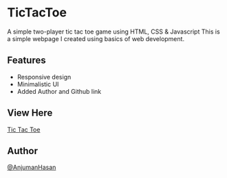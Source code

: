 # TicTacToe

A simple two-player tic tac toe game using HTML, CSS &amp; Javascript
This is a simple webpage I created using basics of web development.

## Features

- Responsive design
- Minimalistic UI
- Added Author and Github link

## View Here

[Tic Tac Toe]()

## Author

[@AnjumanHasan](https://github.com/AnjumanHasan/)
